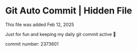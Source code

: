 # Git Auto Commit | Hidden File

This file was added Feb 12, 2025

Just for fun and keeping my daily git commit active 🤪

commit number: 2373601
